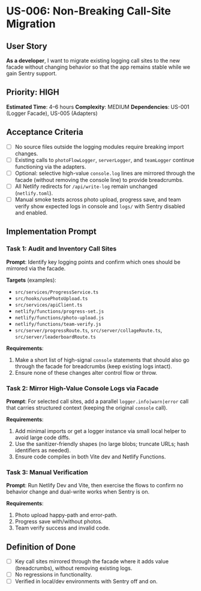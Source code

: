 # US-006: Non-Breaking Call-Site Migration

## User Story
**As a developer**, I want to migrate existing logging call sites to the new facade without changing behavior so that the app remains stable while we gain Sentry support.

## Priority: HIGH
**Estimated Time**: 4–6 hours
**Complexity**: MEDIUM
**Dependencies**: US-001 (Logger Facade), US-005 (Adapters)

## Acceptance Criteria
- [ ] No source files outside the logging modules require breaking import changes.
- [ ] Existing calls to `photoFlowLogger`, `serverLogger`, and `teamLogger` continue functioning via the adapters.
- [ ] Optional: selective high-value `console.log` lines are mirrored through the facade (without removing the console line) to provide breadcrumbs.
- [ ] All Netlify redirects for `/api/write-log` remain unchanged (`netlify.toml`).
- [ ] Manual smoke tests across photo upload, progress save, and team verify show expected logs in console and `logs/` with Sentry disabled and enabled.

## Implementation Prompt

### Task 1: Audit and Inventory Call Sites
**Prompt**: Identify key logging points and confirm which ones should be mirrored via the facade.

**Targets** (examples):
- `src/services/ProgressService.ts`
- `src/hooks/usePhotoUpload.ts`
- `src/services/apiClient.ts`
- `netlify/functions/progress-set.js`
- `netlify/functions/photo-upload.js`
- `netlify/functions/team-verify.js`
- `src/server/progressRoute.ts`, `src/server/collageRoute.ts`, `src/server/leaderboardRoute.ts`

**Requirements**:
1. Make a short list of high-signal `console` statements that should also go through the facade for breadcrumbs (keep existing logs intact).
2. Ensure none of these changes alter control flow or throw.

### Task 2: Mirror High-Value Console Logs via Facade
**Prompt**: For selected call sites, add a parallel `logger.info|warn|error` call that carries structured context (keeping the original `console` call).

**Requirements**:
1. Add minimal imports or get a logger instance via small local helper to avoid large code diffs.
2. Use the sanitizer-friendly shapes (no large blobs; truncate URLs; hash identifiers as needed).
3. Ensure code compiles in both Vite dev and Netlify Functions.

### Task 3: Manual Verification
**Prompt**: Run Netlify Dev and Vite, then exercise the flows to confirm no behavior change and dual-write works when Sentry is on.

**Requirements**:
1. Photo upload happy-path and error-path.
2. Progress save with/without photos.
3. Team verify success and invalid code.

## Definition of Done
- [ ] Key call sites mirrored through the facade where it adds value (breadcrumbs), without removing existing logs.
- [ ] No regressions in functionality.
- [ ] Verified in local/dev environments with Sentry off and on.
